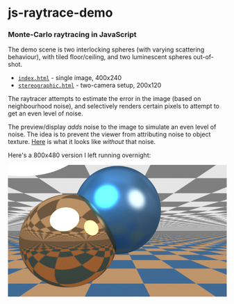 # js-raytrace-demo

### Monte-Carlo raytracing in JavaScript

The demo scene is two interlocking spheres (with varying scattering behaviour), with tiled floor/ceiling, and two luminescent spheres out-of-shot.

* [`index.html`](http://geraintluff.github.io/js-raytrace-demo/index.html) - single image, 400x240
* [`stereographic.html`](http://geraintluff.github.io/js-raytrace-demo/stereographic.html) - two-camera setup, 200x120

The raytracer attempts to estimate the error in the image (based on neighbourhood noise), and selectively renders certain pixels to attempt to get an even level of noise.

The preview/display *adds* noise to the image to simulate an even level of noise.  The idea is to prevent the viewer from attributing noise to object texture.  [Here](http://geraintluff.github.io/js-raytrace-demo/index-no-noise.html) is what it looks like *without* that noise.

Here's a 800x480 version I left running overnight:

![Large image, run overnight](raytrace-large.png)